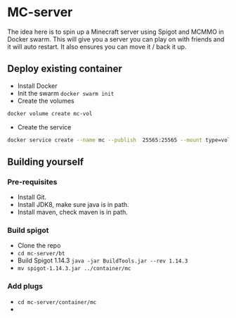 # MC-server

The idea here is to spin up a Minecraft server using Spigot and MCMMO in Docker swarm. This will give you a server you can play on with friends and it will auto restart. It also ensures you can move it / back it up.

## Deploy existing container
- Install Docker
- Init the swarm `docker swarm init`
- Create the volumes
```bash
docker volume create mc-vol
```
- Create the service
```bash
docker service create --name mc --publish  25565:25565 --mount type=volume,source=mc-vol,destination=/mc just1689/mc-server:latest
```

## Building yourself

### Pre-requisites
- Install Git. 
- Install JDK8, make sure java is in path. 
- Install maven, check maven is in path.

### Build spigot
- Clone the repo
- `cd mc-server/bt`
- Build Spigot 1.14.3 `java -jar BuildTools.jar --rev 1.14.3`
- `mv spigot-1.14.3.jar ../container/mc`

### Add plugs 
- `cd mc-server/container/mc`
-  

